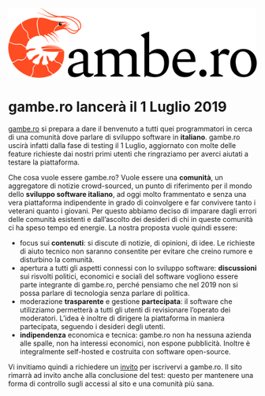 
![](gambero.png "gambe.ro logo")

# gambe.ro lancerà il 1 Luglio 2019
[gambe.ro](https://gambe.ro) si prepara a dare il benvenuto a tutti quei programmatori in cerca di una comunità dove parlare di sviluppo software in **italiano**. gambe.ro uscirà infatti dalla fase di testing il 1 Luglio, aggiornato con molte delle feature richieste dai nostri primi utenti che ringraziamo per averci aiutati a testare la piattaforma. 

Che cosa vuole essere gambe.ro? Vuole essere una **comunità**, un aggregatore di notizie crowd-sourced, un punto di riferimento per il mondo dello **sviluppo software italiano**, ad oggi molto frammentato e senza una vera piattaforma indipendente in grado di coinvolgere e far convivere tanto i veterani quanto i giovani. Per questo abbiamo deciso di imparare dagli errori delle comunità esistenti e dall’ascolto dei desideri di chi in queste comunità ci ha speso tempo ed energie. La nostra proposta vuole quindi essere:

* focus sui **contenuti**: si discute di notizie, di opinioni, di idee. Le richieste di aiuto tecnico non saranno consentite per evitare che creino rumore e disturbino la comunità. 
* apertura a tutti gli aspetti connessi con lo sviluppo software: **discussioni** sui risvolti politici, economici e sociali del software vogliono essere parte integrante di gambe.ro, perché pensiamo che nel 2019 non si possa parlare di tecnologia senza parlare di politica.
* moderazione **trasparente** e gestione **partecipata**: il software che utilizziamo permetterà a tutti gli utenti di revisionare l’operato dei moderatori. L’idea è inoltre di dirigere la piattaforma in maniera partecipata, seguendo i desideri degli utenti.
* **indipendenza** economica e tecnica: gambe.ro non ha nessuna azienda alle spalle, non ha interessi economici, non espone pubblicità. Inoltre è integralmente self-hosted e costruita con software open-source.

Vi invitiamo quindi a richiedere un [invito](https://gambe.ro/invitations/request) per iscrivervi a gambe.ro. Il sito rimarrà ad invito anche alla conclusione del test: questo per mantenere una forma di controllo sugli accessi al sito e una comunità più sana.

